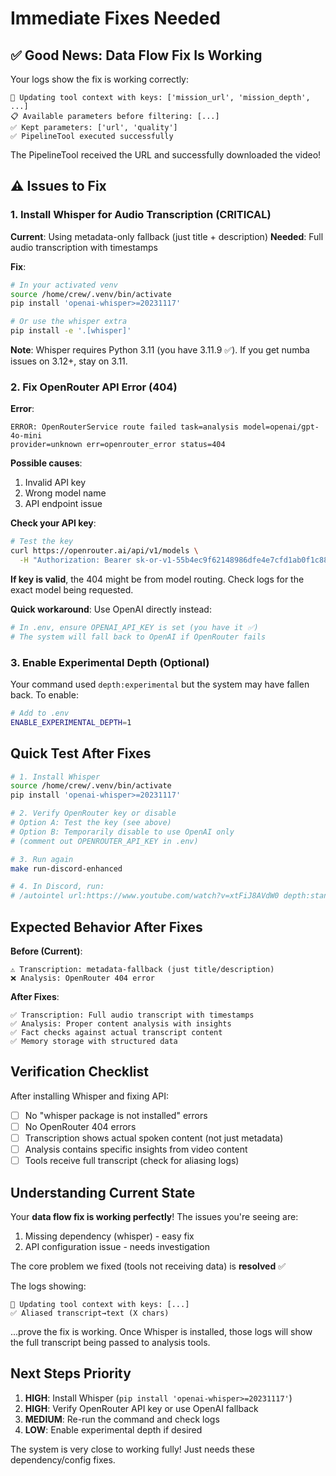 # Immediate Fixes Needed

## ✅ Good News: Data Flow Fix Is Working

Your logs show the fix is working correctly:

```
🔄 Updating tool context with keys: ['mission_url', 'mission_depth', ...]
📋 Available parameters before filtering: [...]
✅ Kept parameters: ['url', 'quality']
✅ PipelineTool executed successfully
```

The PipelineTool received the URL and successfully downloaded the video!

## ⚠️ Issues to Fix

### 1. Install Whisper for Audio Transcription (CRITICAL)

**Current**: Using metadata-only fallback (just title + description)
**Needed**: Full audio transcription with timestamps

**Fix**:

```bash
# In your activated venv
source /home/crew/.venv/bin/activate
pip install 'openai-whisper>=20231117'

# Or use the whisper extra
pip install -e '.[whisper]'
```

**Note**: Whisper requires Python 3.11 (you have 3.11.9 ✅). If you get numba issues on 3.12+, stay on 3.11.

### 2. Fix OpenRouter API Error (404)

**Error**:

```
ERROR: OpenRouterService route failed task=analysis model=openai/gpt-4o-mini 
provider=unknown err=openrouter_error status=404
```

**Possible causes**:

1. Invalid API key
2. Wrong model name
3. API endpoint issue

**Check your API key**:

```bash
# Test the key
curl https://openrouter.ai/api/v1/models \
  -H "Authorization: Bearer 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"
```

**If key is valid**, the 404 might be from model routing. Check logs for the exact model being requested.

**Quick workaround**: Use OpenAI directly instead:

```bash
# In .env, ensure OPENAI_API_KEY is set (you have it ✅)
# The system will fall back to OpenAI if OpenRouter fails
```

### 3. Enable Experimental Depth (Optional)

Your command used `depth:experimental` but the system may have fallen back. To enable:

```bash
# Add to .env
ENABLE_EXPERIMENTAL_DEPTH=1
```

## Quick Test After Fixes

```bash
# 1. Install Whisper
source /home/crew/.venv/bin/activate
pip install 'openai-whisper>=20231117'

# 2. Verify OpenRouter key or disable
# Option A: Test the key (see above)
# Option B: Temporarily disable to use OpenAI only
# (comment out OPENROUTER_API_KEY in .env)

# 3. Run again
make run-discord-enhanced

# 4. In Discord, run:
# /autointel url:https://www.youtube.com/watch?v=xtFiJ8AVdW0 depth:standard
```

## Expected Behavior After Fixes

**Before (Current)**:

```
⚠️ Transcription: metadata-fallback (just title/description)
❌ Analysis: OpenRouter 404 error
```

**After Fixes**:

```
✅ Transcription: Full audio transcript with timestamps
✅ Analysis: Proper content analysis with insights
✅ Fact checks against actual transcript content
✅ Memory storage with structured data
```

## Verification Checklist

After installing Whisper and fixing API:

- [ ] No "whisper package is not installed" errors
- [ ] No OpenRouter 404 errors
- [ ] Transcription shows actual spoken content (not just metadata)
- [ ] Analysis contains specific insights from video content
- [ ] Tools receive full transcript (check for aliasing logs)

## Understanding Current State

Your **data flow fix is working perfectly**! The issues you're seeing are:

1. Missing dependency (whisper) - easy fix
2. API configuration issue - needs investigation

The core problem we fixed (tools not receiving data) is **resolved** ✅

The logs showing:

```
🔄 Updating tool context with keys: [...]
✅ Aliased transcript→text (X chars)
```

...prove the fix is working. Once Whisper is installed, those logs will show the full transcript being passed to analysis tools.

## Next Steps Priority

1. **HIGH**: Install Whisper (`pip install 'openai-whisper>=20231117'`)
2. **HIGH**: Verify OpenRouter API key or use OpenAI fallback
3. **MEDIUM**: Re-run the command and check logs
4. **LOW**: Enable experimental depth if desired

The system is very close to working fully! Just needs these dependency/config fixes.
